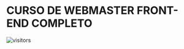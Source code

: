 # CURSO DE WEBMASTER FRONT-END COMPLETO

![visitors](https://visitor-badge.glitch.me/badge?page_id=Devgeeknerd.curso-de-webmaster-front-end-completo "Total de Visitas")
